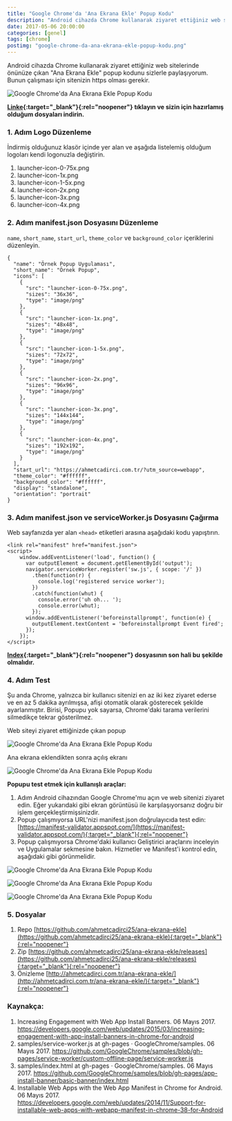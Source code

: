 ```yaml
---
title: "Google Chrome'da 'Ana Ekrana Ekle' Popup Kodu"
description: "Android cihazda Chrome kullanarak ziyaret ettiğiniz web sitelerinde önünüze çıkan 'Ana Ekrana Ekle' popup kodunu sizlerle paylaşıyorum."
date: 2017-05-06 20:00:00
categories: [genel]
tags: [chrome]
postimg: "google-chrome-da-ana-ekrana-ekle-popup-kodu.png"
---
```


Android cihazda Chrome kullanarak ziyaret ettiğiniz web sitelerinde önünüze çıkan "Ana Ekrana Ekle" popup kodunu sizlerle paylaşıyorum. Bunun çalışması için sitenizin https olması gerekir.

![Google Chrome'da Ana Ekrana Ekle Popup Kodu](https://ahmetcadirci.com.tr/images/google-chrome-da-ana-ekrana-ekle-popup-kodu.png "Google Chrome'da Ana Ekrana Ekle Popup Kodu")

**[Linke](https://github.com/ahmetcadirci25/ana-ekrana-ekle/releases/tag/v1){:target="_blank"}{:rel="noopener"} tıklayın ve sizin için hazırlamış olduğum dosyaları indirin.**

### 1. Adım Logo Düzenleme

İndirmiş olduğunuz klasör içinde yer alan ve aşağıda listelemiş olduğum logoları kendi logonuzla değiştirin. 

1. launcher-icon-0-75x.png
2. launcher-icon-1x.png
3. launcher-icon-1-5x.png
4. launcher-icon-2x.png
5. launcher-icon-3x.png
6. launcher-icon-4x.png


### 2. Adım manifest.json Dosyasını Düzenleme

`name`, `short_name`, `start_url`, `theme_color` ve `background_color` içeriklerini düzenleyin. 

```
{
  "name": "Örnek Popup Uygulaması",
  "short_name": "Örnek Popup",
  "icons": [
    {
      "src": "launcher-icon-0-75x.png",
      "sizes": "36x36",
      "type": "image/png"
    },
    {
      "src": "launcher-icon-1x.png",
      "sizes": "48x48",
      "type": "image/png"
    },
    {
      "src": "launcher-icon-1-5x.png",
      "sizes": "72x72",
      "type": "image/png"
    },
    {
      "src": "launcher-icon-2x.png",
      "sizes": "96x96",
      "type": "image/png"
    },
    {
      "src": "launcher-icon-3x.png",
      "sizes": "144x144",
      "type": "image/png"
    },
    {
      "src": "launcher-icon-4x.png",
      "sizes": "192x192",
      "type": "image/png"
    }
  ],
  "start_url": "https://ahmetcadirci.com.tr/?utm_source=webapp",
  "theme_color": "#ffffff",
  "background_color": "#ffffff",
  "display": "standalone",
  "orientation": "portrait"
}
```

### 3. Adım manifest.json ve serviceWorker.js Dosyasını Çağırma

Web sayfanızda yer alan `<head>` etiketleri arasına aşağıdaki kodu yapıştırın. 

```
<link rel="manifest" href="manifest.json">
<script>
    window.addEventListener('load', function() {
      var outputElement = document.getElementById('output');
      navigator.serviceWorker.register('sw.js', { scope: '/' })
        .then(function(r) {
          console.log('registered service worker');
        })
        .catch(function(whut) {
          console.error('uh oh... ');
          console.error(whut);
        });
      window.addEventListener('beforeinstallprompt', function(e) {
        outputElement.textContent = 'beforeinstallprompt Event fired';
      });
    });
</script>
```

**[Index](https://github.com/ahmetcadirci25/ana-ekrana-ekle/blob/gh-pages/index.html){:target="_blank"}{:rel="noopener"} dosyasının son hali bu şekilde olmalıdır.**

### 4. Adım Test

Şu anda Chrome, yalnızca bir kullanıcı sitenizi en az iki kez ziyaret ederse ve en az 5 dakika ayrılmışsa, afişi otomatik olarak gösterecek şekilde ayarlanmıştır. Birisi, Popupu yok sayarsa, Chrome'daki tarama verilerini silmedikçe tekrar gösterilmez. 

Web siteyi ziyaret ettiğinizde çıkan popup

![Google Chrome'da Ana Ekrana Ekle Popup Kodu](https://ahmetcadirci.com.tr/images/galeri/google-chrome-da-ana-ekrana-ekle-popup-kodu-4.png "Google Chrome'da Ana Ekrana Ekle Popup Kodu")

Ana ekrana eklendikten sonra açılış ekranı

![Google Chrome'da Ana Ekrana Ekle Popup Kodu](https://ahmetcadirci.com.tr/images/galeri/google-chrome-da-ana-ekrana-ekle-popup-kodu-5.png "Google Chrome'da Ana Ekrana Ekle Popup Kodu")

**Popupu test etmek için kullanışlı araçlar:**

1. Adım Android cihazından Google Chrome'mu açın ve web sitenizi ziyaret edin. Eğer yukarıdaki gibi ekran görüntüsü ile karşılaşıyorsanız doğru bir işlem gerçekleştirmişsinizdir.
2. Popup çalışmıyorsa URL'nizi manifest.json doğrulayıcıda test edin: [https://manifest-validator.appspot.com/](https://manifest-validator.appspot.com/){:target="_blank"}{:rel="noopener"}
3. Popup çalışmıyorsa Chrome'daki kullanıcı Geliştirici araçlarını inceleyin ve Uygulamalar sekmesine bakın. Hizmetler ve Manifest'i kontrol edin, aşağıdaki gibi görünmelidir.

![Google Chrome'da Ana Ekrana Ekle Popup Kodu](https://ahmetcadirci.com.tr/images/galeri/google-chrome-da-ana-ekrana-ekle-popup-kodu-1.png "Google Chrome'da Ana Ekrana Ekle Popup Kodu")

![Google Chrome'da Ana Ekrana Ekle Popup Kodu](https://ahmetcadirci.com.tr/images/galeri/google-chrome-da-ana-ekrana-ekle-popup-kodu-2.png "Google Chrome'da Ana Ekrana Ekle Popup Kodu")

![Google Chrome'da Ana Ekrana Ekle Popup Kodu](https://ahmetcadirci.com.tr/images/galeri/google-chrome-da-ana-ekrana-ekle-popup-kodu-3.png "Google Chrome'da Ana Ekrana Ekle Popup Kodu")

### 5. Dosyalar

1. Repo [https://github.com/ahmetcadirci25/ana-ekrana-ekle](https://github.com/ahmetcadirci25/ana-ekrana-ekle){:target="_blank"}{:rel="noopener"}
2. Zip [https://github.com/ahmetcadirci25/ana-ekrana-ekle/releases](https://github.com/ahmetcadirci25/ana-ekrana-ekle/releases){:target="_blank"}{:rel="noopener"}
2. Önizleme [http://ahmetcadirci.com.tr/ana-ekrana-ekle/](http://ahmetcadirci.com.tr/ana-ekrana-ekle/){:target="_blank"}{:rel="noopener"}

### Kaynakça:

1. Increasing Engagement with Web App Install Banners. 06 ‎Mayıs ‎2017. https://developers.google.com/web/updates/2015/03/increasing-engagement-with-app-install-banners-in-chrome-for-android
2. samples/service-worker.js at gh-pages · GoogleChrome/samples. 06 ‎Mayıs ‎2017. https://github.com/GoogleChrome/samples/blob/gh-pages/service-worker/custom-offline-page/service-worker.js
3. samples/index.html at gh-pages · GoogleChrome/samples. 06 Mayıs ‎2017. https://github.com/GoogleChrome/samples/blob/gh-pages/app-install-banner/basic-banner/index.html
4. Installable Web Apps with the Web App Manifest in Chrome for Android. 06 Mayıs ‎2017. https://developers.google.com/web/updates/2014/11/Support-for-installable-web-apps-with-webapp-manifest-in-chrome-38-for-Android